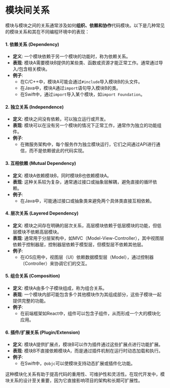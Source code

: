# 模块间关系

模块与模块之间的关系通常涉及如何**组织、依赖和协作**代码模块。以下是几种常见的模块关系和其在不同编程环境中的表现：

#### 1. **依赖关系 (Dependency)**

* **定义**: 一个模块依赖于另一个模块的功能时，称为依赖关系。
* **表现**: 模块A需要模块B提供的某些类、函数或资源才能正常工作。通常通过导入/包含相关模块。
* **例子**:
  * 在C/C++中，模块A可能会通过`#include`导入模块B的头文件。
  * 在Java中，模块A通过`import`语句导入模块B的类。
  * 在Swift中，通过`import`导入某个模块，如`import Foundation`。

#### 2. **独立关系 (Independence)**

* **定义**: 模块之间没有依赖，可以独立运行或开发。
* **表现**: 模块可以在没有另一个模块的情况下正常工作，通常作为独立的功能组件。
* **例子**:
  * 在微服务架构中，每个服务作为独立模块运行，它们之间通过API进行通信，而不是依赖彼此的代码实现。

#### 3. **互相依赖 (Mutual Dependency)**

* **定义**: 模块A依赖模块B，同时模块B也依赖模块A。
* **表现**: 这种关系较为复杂，通常通过接口或抽象层解耦，避免直接的循环依赖。
* **例子**:
  * 在Java中，可能通过接口或抽象类来避免两个具体类直接互相依赖。

#### 4. **层次关系 (Layered Dependency)**

* **定义**: 模块之间存在明确的层次关系，高层模块依赖于低层模块的功能，但低层模块不依赖高层模块。
* **表现**: 通常用于分层架构中，如MVC（Model-View-Controller），其中视图层依赖于控制器层，控制器层依赖于模型层，但模型层不依赖其他层。
* **例子**:
  * 在iOS应用中，视图层（UI）依赖数据模型层（Model），通过控制器（Controller）来协调它们的交互。

#### 5. **组合关系 (Composition)**

* **定义**: 模块A由多个子模块组成，称为组合关系。
* **表现**: 一个模块内部可能包含多个其他模块作为其组成部分，这些子模块一起提供完整的功能。
* **例子**:
  * 在前端框架如React中，组件可以包含子组件，从而形成一个大的模块化应用。

#### 6. **插件/扩展关系 (Plugin/Extension)**

* **定义**: 模块A提供扩展点，模块B可以作为插件通过这些扩展点进行功能扩展。
* **表现**: 模块B不直接依赖模块A，而是通过插件机制在运行时动态加载和执行。
* **例子**:
  * 在Swift中，`@objc`可以使模块支持动态扩展或插件化功能。

这种模块化关系有助于提高代码的重用性、可维护性和灵活性。在现代开发中，模块关系的设计至关重要，因为它直接影响项目的架构和长期可扩展性。
